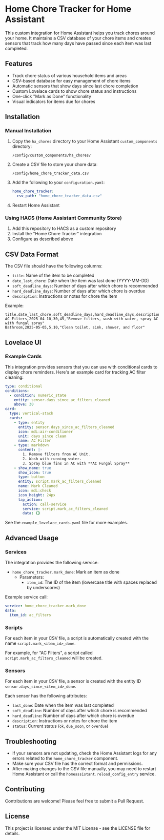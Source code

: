 # Home Chore Tracker for Home Assistant

This custom integration for Home Assistant helps you track chores around your home. It maintains a CSV database of your chore items and creates sensors that track how many days have passed since each item was last completed.

## Features

- Track chore status of various household items and areas
- CSV-based database for easy management of chore items
- Automatic sensors that show days since last chore completion
- Custom Lovelace cards to show chore status and instructions
- One-click "Mark as Done" functionality
- Visual indicators for items due for chores

## Installation

### Manual Installation

1. Copy the `ha_chores` directory to your Home Assistant `custom_components` directory:
   ```
   /config/custom_components/ha_chores/
   ```

2. Create a CSV file to store your chore data:
   ```
   /config/home_chore_tracker_data.csv
   ```

3. Add the following to your `configuration.yaml`:
   ```yaml
   home_chore_tracker:
     csv_path: "home_chore_tracker_data.csv"
   ```

4. Restart Home Assistant

### Using HACS (Home Assistant Community Store)

1. Add this repository to HACS as a custom repository
2. Install the "Home Chore Tracker" integration
3. Configure as described above

## CSV Data Format

The CSV file should have the following columns:

- `title`: Name of the item to be completed
- `date_last_chore`: Date when the item was last done (YYYY-MM-DD)
- `soft_deadline_days`: Number of days after which chore is recommended
- `hard_deadline_days`: Number of days after which chore is overdue
- `description`: Instructions or notes for chore the item

Example:

```csv
title,date_last_chore,soft_deadline_days,hard_deadline_days,description
AC Filters,2025-04-10,30,45,"Remove filters, wash with water, spray AC with fungal spray"
Bathroom,2025-05-05,5,10,"Clean toilet, sink, shower, and floor"
```

## Lovelace UI

### Example Cards

This integration provides sensors that you can use with conditional cards to display chore reminders. Here's an example card for tracking AC filter cleaning:

```yaml
type: conditional
conditions:
  - condition: numeric_state
    entity: sensor.days_since_ac_filters_cleaned
    above: 30
card:
  type: vertical-stack
  cards:
    - type: entity
      entity: sensor.days_since_ac_filters_cleaned
      icon: mdi:air-conditioner
      unit: days since clean
      name: AC Filter
    - type: markdown
      content: |-
        1. Remove filters from AC Unit.
        2. Wash with running water.
        3. Spray blue fins in AC with **AC Fungal Spray**
    - show_name: true
      show_icon: true
      type: button
      entity: script.mark_ac_filters_cleaned
      name: Mark Cleaned
      icon: mdi:check
      icon_height: 24px
      tap_action:
        action: call-service
        service: script.mark_ac_filters_cleaned
        data: {}
```

See the `example_lovelace_cards.yaml` file for more examples.

## Advanced Usage

### Services

The integration provides the following service:

- `home_chore_tracker.mark_done`: Mark an item as done
  - Parameters:
    - `item_id`: The ID of the item (lowercase title with spaces replaced by underscores)

Example service call:
```yaml
service: home_chore_tracker.mark_done
data:
  item_id: ac_filters
```

### Scripts

For each item in your CSV file, a script is automatically created with the name `script.mark_<item_id>_done`.

For example, for "AC Filters", a script called `script.mark_ac_filters_cleaned` will be created.

### Sensors

For each item in your CSV file, a sensor is created with the entity ID `sensor.days_since_<item_id>_done`.

Each sensor has the following attributes:
- `last_done`: Date when the item was last completed
- `soft_deadline`: Number of days after which chore is recommended
- `hard_deadline`: Number of days after which chore is overdue
- `description`: Instructions or notes for chore the item
- `status`: Current status (`ok`, `due_soon`, or `overdue`)

## Troubleshooting

- If your sensors are not updating, check the Home Assistant logs for any errors related to the `home_chore_tracker` component.
- Make sure your CSV file has the correct format and permissions.
- After making changes to the CSV file manually, you may need to restart Home Assistant or call the `homeassistant.reload_config_entry` service.

## Contributing

Contributions are welcome! Please feel free to submit a Pull Request.

## License

This project is licensed under the MIT License - see the LICENSE file for details.